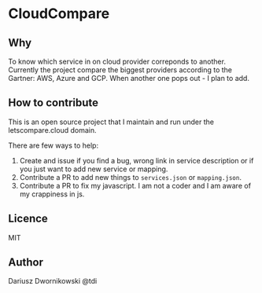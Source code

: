# CloudCompare 

## Why 

To know which service in on cloud provider correponds to another. Currently the project compare the biggest providers according to the Gartner: AWS, Azure and GCP. When another one pops out - I plan to add. 

## How to contribute

This is an open source project that I maintain and run under the letscompare.cloud domain. 

There are few ways to help:

1. Create and issue if you find a bug, wrong link in service description or if you just want to add new service or mapping. 
2. Contribute a PR to add new things to `services.json` or `mapping.json`. 
3. Contribute a PR to fix my javascript. I am not a coder and I am aware of my crappiness in js. 

## Licence 
MIT

## Author 
Dariusz Dwornikowski @tdi
